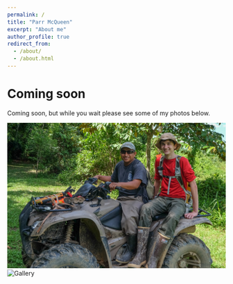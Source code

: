 ```yaml
---
permalink: /
title: "Parr McQueen"
excerpt: "About me"
author_profile: true
redirect_from: 
  - /about/
  - /about.html
---
```


Coming soon 
======


Coming soon, but while you wait please see some of my photos below.

![Parr McQueen](/images/ParrMcQueen.png)
![Gallery](/images/Parr_McQueen_Gallery.png)

